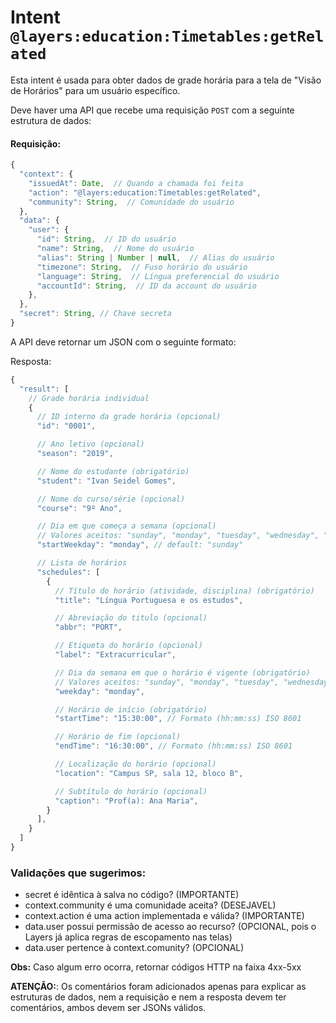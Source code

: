 # Intent `@layers:education:Timetables:getRelated`

Esta intent é usada para obter dados de grade horária para a tela de "Visão de Horários" para um usuário específico.

Deve haver uma API que recebe uma requisição `POST` com a seguinte estrutura de dados:

#### Requisição:

```js
{
  "context": {
    "issuedAt": Date,  // Quando a chamada foi feita
    "action": "@layers:education:Timetables:getRelated",
    "community": String,  // Comunidade do usuário
  },
  "data": {
    "user": {
      "id": String,  // ID do usuário
      "name": String,  // Nome do usuário
      "alias": String | Number | null,  // Alias do usuário
      "timezone": String,  // Fuso horário do usuário
      "language": String,  // Língua preferencial do usuário
      "accountId": String,  // ID da account do usuário
    },
  },
  "secret": String, // Chave secreta
}
```

A API deve retornar um JSON com o seguinte formato:

Resposta:
```js
{
  "result": [
    // Grade horária individual
    {
      // ID interno da grade horária (opcional)
      "id": "0001",

      // Ano letivo (opcional)
      "season": "2019",

      // Nome do estudante (obrigatório)
      "student": "Ivan Seidel Gomes",

      // Nome do curso/série (opcional)
      "course": "9º Ano",

      // Dia em que começa a semana (opcional)
      // Valores aceitos: "sunday", "monday", "tuesday", "wednesday", "thursday", "friday", "saturday"
      "startWeekday": "monday", // default: "sunday"

      // Lista de horários
      "schedules": [
        {
          // Título do horário (atividade, disciplina) (obrigatório)
          "title": "Língua Portuguesa e os estudos",

          // Abreviação do titulo (opcional)
          "abbr": "PORT",

          // Etiqueta do horário (opcional)
          "label": "Extracurricular",

          // Dia da semana em que o horário é vigente (obrigatório)
          // Valores aceitos: "sunday", "monday", "tuesday", "wednesday", "thursday", "friday", "saturday"
          "weekday": "monday",

          // Horário de início (obrigatório)
          "startTime": "15:30:00", // Formato (hh:mm:ss) ISO 8601

          // Horário de fim (opcional)
          "endTime": "16:30:00", // Formato (hh:mm:ss) ISO 8601

          // Localização do horário (opcional)
          "location": "Campus SP, sala 12, bloco B",

          // Subtítulo do horário (opcional)
          "caption": "Prof(a): Ana Maria",
        }
      ],
    }
  ]
}
```


### Validações que sugerimos:
- secret é idêntica à salva no código? (IMPORTANTE)
- context.community é uma comunidade aceita? (DESEJAVEL)
- context.action é uma action implementada e válida? (IMPORTANTE)
- data.user possui permissão de acesso ao recurso? (OPCIONAL, pois o Layers já aplica regras de escopamento nas telas)
- data.user pertence à context.comunity? (OPCIONAL)

**Obs:** Caso algum erro ocorra, retornar códigos HTTP na faixa 4xx-5xx

**ATENÇÃO:**: Os comentários foram adicionados apenas para explicar as estruturas de dados, nem a requisição e nem a resposta devem ter comentários, ambos devem ser JSONs válidos.

